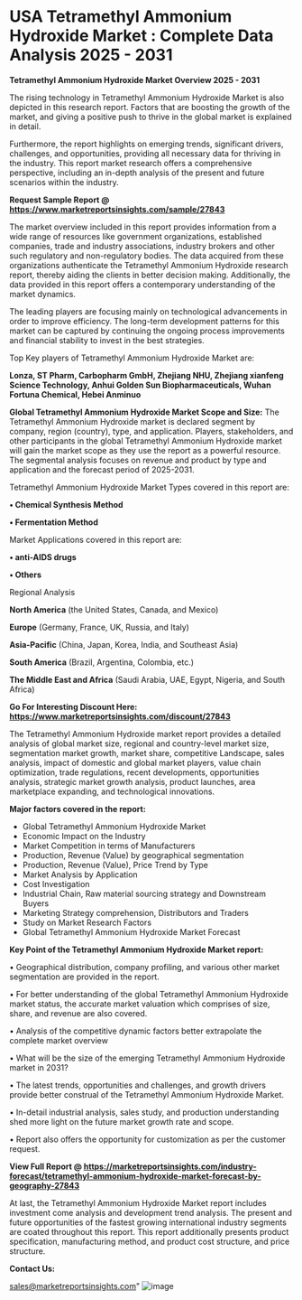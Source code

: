 # USA Tetramethyl Ammonium Hydroxide Market : Complete Data Analysis 2025 - 2031

<Strong> Tetramethyl Ammonium Hydroxide Market Overview 2025 - 2031</strong>

The rising technology in Tetramethyl Ammonium Hydroxide Market is also depicted in this research report. Factors that are boosting the growth of the market, and giving a positive push to thrive in the global market is explained in detail.

Furthermore, the report highlights on emerging trends, significant drivers, challenges, and opportunities, providing all necessary data for thriving in the industry. This report market research offers a comprehensive perspective, including an in-depth analysis of the present and future scenarios within the industry.

<strong>Request Sample Report @ <a href=https://www.marketreportsinsights.com/sample/27843>https://www.marketreportsinsights.com/sample/27843</a></strong>

The market overview included in this report provides information from a wide range of resources like government organizations, established companies, trade and industry associations, industry brokers and other such regulatory and non-regulatory bodies. The data acquired from these organizations authenticate the Tetramethyl Ammonium Hydroxide research report, thereby aiding the clients in better decision making. Additionally, the data provided in this report offers a contemporary understanding of the market dynamics.

The leading players are focusing mainly on technological advancements in order to improve efficiency. The long-term development patterns for this market can be captured by continuing the ongoing process improvements and financial stability to invest in the best strategies.

Top Key players of Tetramethyl Ammonium Hydroxide Market are:

<strong>Lonza, ST Pharm, Carbopharm GmbH, Zhejiang NHU, Zhejiang xianfeng Science Technology, Anhui Golden Sun Biopharmaceuticals, Wuhan Fortuna Chemical, Hebei Anminuo</strong>

<strong><b>Global Tetramethyl Ammonium Hydroxide Market Scope and Size:</b></strong>
The Tetramethyl Ammonium Hydroxide market is declared segment by company, region (country), type, and application. Players, stakeholders, and other participants in the global Tetramethyl Ammonium Hydroxide market will gain the market scope as they use the report as a powerful resource. The segmental analysis focuses on revenue and product by type and application and the forecast period of 2025-2031.

Tetramethyl Ammonium Hydroxide Market Types covered in this report are:

<strong>• Chemical Synthesis Method

• Fermentation Method</strong>

Market Applications covered in this report are:

<strong>• anti-AIDS drugs

• Others</strong> 

Regional Analysis

<strong>North America</strong> (the United States, Canada, and Mexico)

<strong>Europe</strong> (Germany, France, UK, Russia, and Italy)

<strong>Asia-Pacific</strong> (China, Japan, Korea, India, and Southeast Asia)

<strong>South America</strong> (Brazil, Argentina, Colombia, etc.)

<strong>The Middle East and Africa</strong> (Saudi Arabia, UAE, Egypt, Nigeria, and South Africa)

<strong>Go For Interesting Discount Here: <a href=https://www.marketreportsinsights.com/discount/27843>https://www.marketreportsinsights.com/discount/27843</a></strong>

The Tetramethyl Ammonium Hydroxide market report provides a detailed analysis of global market size, regional and country-level market size, segmentation market growth, market share, competitive Landscape, sales analysis, impact of domestic and global market players, value chain optimization, trade regulations, recent developments, opportunities analysis, strategic market growth analysis, product launches, area marketplace expanding, and technological innovations.

<strong><b>Major factors covered in the report:</b></strong>
<ul>
  <li>Global Tetramethyl Ammonium Hydroxide Market </li>
  <li>Economic Impact on the Industry</li>
  <li>Market Competition in terms of Manufacturers</li>
  <li>Production, Revenue (Value) by geographical segmentation</li>
  <li>Production, Revenue (Value), Price Trend by Type</li>
  <li>Market Analysis by Application</li>
  <li>Cost Investigation</li>
  <li>Industrial Chain, Raw material sourcing strategy and Downstream Buyers</li>
  <li>Marketing Strategy comprehension, Distributors and Traders</li>
  <li>Study on Market Research Factors</li>
  <li>Global Tetramethyl Ammonium Hydroxide Market Forecast</li>
</ul>

<strong><b>Key Point of the Tetramethyl Ammonium Hydroxide Market report:</b></strong>

• Geographical distribution, company profiling, and various other market segmentation are provided in the report.

• For better understanding of the global Tetramethyl Ammonium Hydroxide market status, the accurate market valuation which comprises of size, share, and revenue are also covered.

• Analysis of the competitive dynamic factors better extrapolate the complete market overview

• What will be the size of the emerging Tetramethyl Ammonium Hydroxide market in 2031?

• The latest trends, opportunities and challenges, and growth drivers provide better construal of the Tetramethyl Ammonium Hydroxide Market.

• In-detail industrial analysis, sales study, and production understanding shed more light on the future market growth rate and scope.

• Report also offers the opportunity for customization as per the customer request.

<strong><b>View Full Report @ <a href=https://marketreportsinsights.com/industry-forecast/tetramethyl-ammonium-hydroxide-market-forecast-by-geography-27843>https://marketreportsinsights.com/industry-forecast/tetramethyl-ammonium-hydroxide-market-forecast-by-geography-27843</a></b></strong>


At last, the Tetramethyl Ammonium Hydroxide Market report includes investment come analysis and development trend analysis. The present and future opportunities of the fastest growing international industry segments are coated throughout this report. This report additionally presents product specification, manufacturing method, and product cost structure, and price structure.

<strong>Contact Us:</strong>

sales@marketreportsinsights.com"
![image](https://github.com/user-attachments/assets/93e1305b-aa4c-459a-b097-c9bee159cb93)
